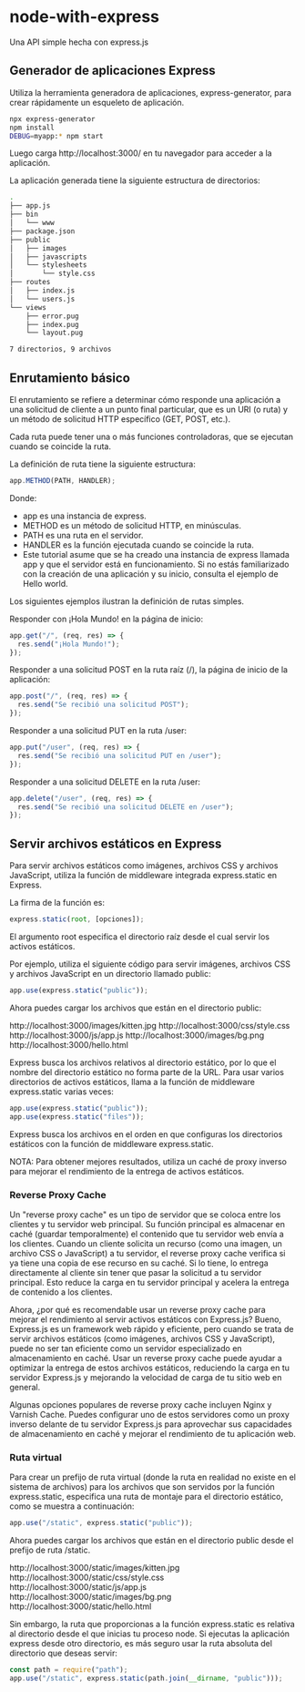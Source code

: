 # node-with-express

Una API simple hecha con express.js

## Generador de aplicaciones Express

Utiliza la herramienta generadora de aplicaciones, express-generator, para crear rápidamente un esqueleto de aplicación.

```bash
npx express-generator
npm install
DEBUG=myapp:* npm start
```

Luego carga http://localhost:3000/ en tu navegador para acceder a la aplicación.

La aplicación generada tiene la siguiente estructura de directorios:

```bash
.
├── app.js
├── bin
│   └── www
├── package.json
├── public
│   ├── images
│   ├── javascripts
│   └── stylesheets
│       └── style.css
├── routes
│   ├── index.js
│   └── users.js
└── views
    ├── error.pug
    ├── index.pug
    └── layout.pug

7 directorios, 9 archivos
```

## Enrutamiento básico

El enrutamiento se refiere a determinar cómo responde una aplicación a una solicitud de cliente a un punto final particular, que es un URI (o ruta) y un método de solicitud HTTP específico (GET, POST, etc.).

Cada ruta puede tener una o más funciones controladoras, que se ejecutan cuando se coincide la ruta.

La definición de ruta tiene la siguiente estructura:

```javascript
app.METHOD(PATH, HANDLER);
```

Donde:

- app es una instancia de express.
- METHOD es un método de solicitud HTTP, en minúsculas.
- PATH es una ruta en el servidor.
- HANDLER es la función ejecutada cuando se coincide la ruta.
- Este tutorial asume que se ha creado una instancia de express llamada app y que el servidor está en funcionamiento. Si no estás familiarizado con la creación de una aplicación y su inicio, consulta el ejemplo de Hello world.

Los siguientes ejemplos ilustran la definición de rutas simples.

Responder con ¡Hola Mundo! en la página de inicio:

```javascript
app.get("/", (req, res) => {
  res.send("¡Hola Mundo!");
});
```

Responder a una solicitud POST en la ruta raíz (/), la página de inicio de la aplicación:

```javascript
app.post("/", (req, res) => {
  res.send("Se recibió una solicitud POST");
});
```

Responder a una solicitud PUT en la ruta /user:

```javascript
app.put("/user", (req, res) => {
  res.send("Se recibió una solicitud PUT en /user");
});
```

Responder a una solicitud DELETE en la ruta /user:

```javascript
app.delete("/user", (req, res) => {
  res.send("Se recibió una solicitud DELETE en /user");
});
```

## Servir archivos estáticos en Express

Para servir archivos estáticos como imágenes, archivos CSS y archivos JavaScript, utiliza la función de middleware integrada express.static en Express.

La firma de la función es:

```javascript
express.static(root, [opciones]);
```

El argumento root especifica el directorio raíz desde el cual servir los activos estáticos.

Por ejemplo, utiliza el siguiente código para servir imágenes, archivos CSS y archivos JavaScript en un directorio llamado public:

```javascript
app.use(express.static("public"));
```

Ahora puedes cargar los archivos que están en el directorio public:

http://localhost:3000/images/kitten.jpg
http://localhost:3000/css/style.css
http://localhost:3000/js/app.js
http://localhost:3000/images/bg.png
http://localhost:3000/hello.html

Express busca los archivos relativos al directorio estático, por lo que el nombre del directorio estático no forma parte de la URL.
Para usar varios directorios de activos estáticos, llama a la función de middleware express.static varias veces:

```javascript
app.use(express.static("public"));
app.use(express.static("files"));
```

Express busca los archivos en el orden en que configuras los directorios estáticos con la función de middleware express.static.

NOTA: Para obtener mejores resultados, utiliza un caché de proxy inverso para mejorar el rendimiento de la entrega de activos estáticos.

### Reverse Proxy Cache

Un "reverse proxy cache" es un tipo de servidor que se coloca entre los clientes y tu servidor web principal. Su función principal es almacenar en caché (guardar temporalmente) el contenido que tu servidor web envía a los clientes. Cuando un cliente solicita un recurso (como una imagen, un archivo CSS o JavaScript) a tu servidor, el reverse proxy cache verifica si ya tiene una copia de ese recurso en su caché. Si lo tiene, lo entrega directamente al cliente sin tener que pasar la solicitud a tu servidor principal. Esto reduce la carga en tu servidor principal y acelera la entrega de contenido a los clientes.

Ahora, ¿por qué es recomendable usar un reverse proxy cache para mejorar el rendimiento al servir activos estáticos con Express.js? Bueno, Express.js es un framework web rápido y eficiente, pero cuando se trata de servir archivos estáticos (como imágenes, archivos CSS y JavaScript), puede no ser tan eficiente como un servidor especializado en almacenamiento en caché. Usar un reverse proxy cache puede ayudar a optimizar la entrega de estos archivos estáticos, reduciendo la carga en tu servidor Express.js y mejorando la velocidad de carga de tu sitio web en general.

Algunas opciones populares de reverse proxy cache incluyen Nginx y Varnish Cache. Puedes configurar uno de estos servidores como un proxy inverso delante de tu servidor Express.js para aprovechar sus capacidades de almacenamiento en caché y mejorar el rendimiento de tu aplicación web.

### Ruta virtual

Para crear un prefijo de ruta virtual (donde la ruta en realidad no existe en el sistema de archivos) para los archivos que son servidos por la función express.static, especifica una ruta de montaje para el directorio estático, como se muestra a continuación:

```javascript
app.use("/static", express.static("public"));
```

Ahora puedes cargar los archivos que están en el directorio public desde el prefijo de ruta /static.

http://localhost:3000/static/images/kitten.jpg
http://localhost:3000/static/css/style.css
http://localhost:3000/static/js/app.js
http://localhost:3000/static/images/bg.png
http://localhost:3000/static/hello.html

Sin embargo, la ruta que proporcionas a la función express.static es relativa al directorio desde el que inicias tu proceso node. Si ejecutas la aplicación express desde otro directorio, es más seguro usar la ruta absoluta del directorio que deseas servir:

```javascript
const path = require("path");
app.use("/static", express.static(path.join(__dirname, "public")));
```
